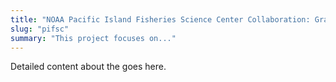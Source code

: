 ```yaml
---
title: "NOAA Pacific Island Fisheries Science Center Collaboration: Graudate student training in Marine Fisheries and Stock Assessment"
slug: "pifsc"
summary: "This project focuses on..."
---
```


Detailed content about the goes here.